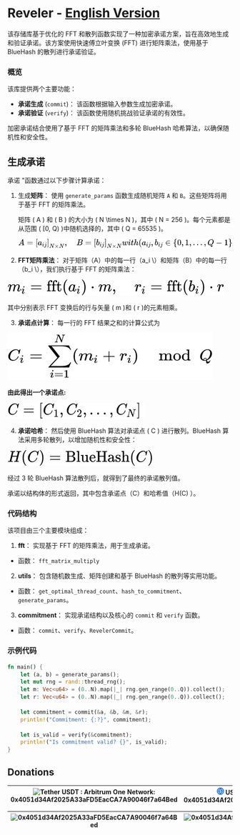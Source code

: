 # Reveler - [English Version](https://github.com/blueokanna/reveler/blob/main/README.md)

该存储库基于优化的 FFT 和散列函数实现了一种加密承诺方案，旨在高效地生成和验证承诺。该方案使用快速傅立叶变换 (FFT) 进行矩阵乘法，使用基于 BlueHash 的散列进行承诺验证。


### 概览

该库提供两个主要功能：
- **承诺生成** (`commit`)： 该函数根据输入参数生成加密承诺。
- **承诺验证** (`verify`)： 该函数使用随机挑战验证承诺的有效性。

加密承诺结合使用了基于 FFT 的矩阵乘法和多轮 BlueHash 哈希算法，以确保随机性和安全性。

## 生成承诺

承诺 "函数通过以下步骤计算承诺：

1. 生成**矩阵**： 使用 `generate_params` 函数生成随机矩阵 `A` 和 `B`。这些矩阵将用于基于 FFT 的矩阵乘法。

   矩阵 \( A \) 和 \( B \) 的大小为 \( N \times N \)，其中 \( N = 256 \)。每个元素都是从范围 \( [0, Q) \)中随机选择的，其中 \( Q = 65535 \)。

   ![p1](https://raw.githubusercontent.com/blueokanna/reveler/refs/heads/main/image/p1.jpg)

2. **FFT矩阵乘法**： 对于矩阵（A）中的每一行（a_i \）和矩阵（B）中的每一行（b_i \），我们执行基于 FFT 的矩阵乘法：

![p2](https://raw.githubusercontent.com/blueokanna/reveler/refs/heads/main/image/p2.jpg)

其中分别表示 FFT 变换后的行与矢量 \( m \)和 \( r \)的元素相乘。

3. **承诺点计算**： 每一行的 FFT 结果之和的计算公式为

![p3](https://raw.githubusercontent.com/blueokanna/reveler/refs/heads/main/image/p3.jpg)

**由此得出一个承诺点:** 

![p4](https://raw.githubusercontent.com/blueokanna/reveler/refs/heads/main/image/p4.jpg) 

4. **承诺哈希**： 然后使用 BlueHash 算法对承诺点 \( C \) 进行散列。BlueHash 算法采用多轮散列，以增加随机性和安全性：

![p5](https://raw.githubusercontent.com/blueokanna/reveler/refs/heads/main/image/p5.jpg)

经过 3 轮 BlueHash 算法散列后，就得到了最终的承诺散列值。

承诺以结构体的形式返回，其中包含承诺点（C）和哈希值（H(C) ）。


### 代码结构

该项目由三个主要模块组成：

1. **fft**： 实现基于 FFT 的矩阵乘法，用于生成承诺。
- 函数： `fft_matrix_multiply`
2. **utils**： 包含随机数生成、矩阵创建和基于 BlueHash 的散列等实用功能。
- 函数： `get_optimal_thread_count`、`hash_to_commitment`、`generate_params`。
3. **commitment**： 实现承诺结构以及核心的 `commit` 和 `verify` 函数。
- 函数： `commit`、`verify`、`RevelerCommit`。

### 示例代码

```rust
fn main() {
    let (a, b) = generate_params();
    let mut rng = rand::thread_rng();
    let m: Vec<u64> = (0..N).map(|_| rng.gen_range(0..Q)).collect();
    let r: Vec<u64> = (0..N).map(|_| rng.gen_range(0..Q)).collect();

    let commitment = commit(&a, &b, &m, &r);
    println!("Commitment: {:?}", commitment);

    let is_valid = verify(&commitment);
    println!("Is commitment valid? {}", is_valid);
}
```

## Donations
| ![Tether](https://raw.githubusercontent.com/ErikThiart/cryptocurrency-icons/master/16/tether.png "Tether (USDT)") **USDT** : Arbitrum One Network: **0x4051d34Af2025A33aFD5EacCA7A90046f7a64Bed** | ![USD Coin](https://raw.githubusercontent.com/ErikThiart/cryptocurrency-icons/master/16/usd-coin.png "USD Coin (USDC)") **USDC**: Arbitrum One Network: **0x4051d34Af2025A33aFD5EacCA7A90046f7a64Bed** | ![Dash Coin](https://raw.githubusercontent.com/ErikThiart/cryptocurrency-icons/master/16/dash.png "Dash Coin (Dash)") **Dash**: Dash Network: **XuJwtHWdsYzfLawymR3B3nDdS2W8dHnxyR** |
|------------------------------------------------------------------------------------|------------------------------------------------------------------------------------|------------------------------------------------------------------------------------|

| ![0x4051d34Af2025A33aFD5EacCA7A90046f7a64Bed](https://github.com/user-attachments/assets/608c5e0d-edfc-4dee-be6f-63d40b53a65f) | ![0x4051d34Af2025A33aFD5EacCA7A90046f7a64Bed (1)](https://github.com/user-attachments/assets/87205826-1f76-4724-9734-3ecbfbfb729f) | ![XuJwtHWdsYzfLawymR3B3nDdS2W8dHnxyR](https://github.com/user-attachments/assets/71915604-cc14-426f-a8b9-9b7f023da084) |
|------------------------------------------------------------------------------------|------------------------------------------------------------------------------------|------------------------------------------------------------------------------------|
